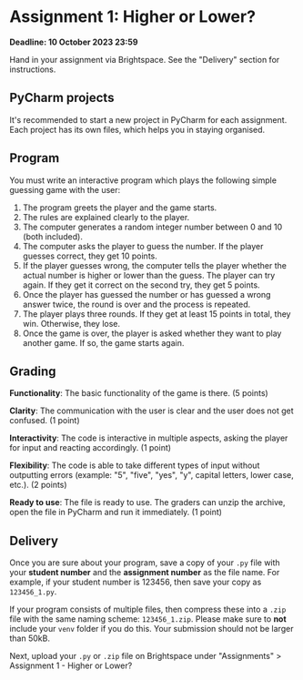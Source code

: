 # Assignment 1: Higher or Lower?

**Deadline: 10 October 2023 23:59**

Hand in your assignment via Brightspace. See the "Delivery" section for instructions.

## PyCharm projects

It's recommended to start a new project in PyCharm for each assignment. Each project has its own files, which helps you in staying organised.

## Program

You must write an interactive program which plays the following simple guessing game with the user:

1. The program greets the player and the game starts.
1. The rules are explained clearly to the player.
1. The computer generates a random integer number between 0 and 10 (both included).
1. The computer asks the player to guess the number. If the player guesses correct, they get 10 points.
1. If the player guesses wrong, the computer tells the player whether the actual number is higher or lower than the guess. The player can try again. If they get it correct on the second try, they get 5 points.
1. Once the player has guessed the number or has guessed a wrong answer twice, the round is over and the process is repeated.
1. The player plays three rounds. If they get at least 15 points in total, they win. Otherwise, they lose.
1. Once the game is over, the player is asked whether they want to play another game. If so, the game starts again.

## Grading

**Functionality**: The basic functionality of the game is there. (5 points)

**Clarity**: The communication with the user is clear and the user does not get confused. (1 point)

**Interactivity**: The code is interactive in multiple aspects, asking the player for input and reacting accordingly. (1 point)

**Flexibility**: The code is able to take different types of input without outputting errors (example: "5", "five", "yes", "y", capital letters, lower case, etc.). (2 points)

**Ready to use**: The file is ready to use. The graders can unzip the archive, open the file in PyCharm and run it immediately. (1 point)

## Delivery

Once you are sure about your program, save a copy of your `.py` file with your **student number** and the **assignment number** as the file name. For example, if your student number is 123456, then save your copy as `123456_1.py`.

If your program consists of multiple files, then compress these into a `.zip` file with the same naming scheme: `123456_1.zip`. Please make sure to **not** include your `venv` folder if you do this. Your submission should not be larger than 50kB.

Next, upload your `.py` or `.zip` file on Brightspace under "Assignments" > Assignment 1 - Higher or Lower?

